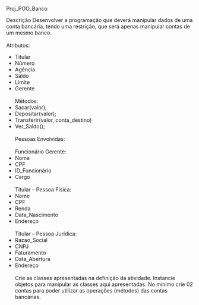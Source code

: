 Proj_POO_Banco

Descrição
Desenvolver a programação que deverá manipular dados de uma conta bancária, tendo uma
restrição, que será apenas manipular contas de um mesmo banco.<br>
<br>
Atributos:<br>
- Titular
- Número
- Agência
- Saldo
- Limite
- Gerente
<br><br>Métodos:<br>
- Sacar(valor);
- Depositar(valor);
- Transferir(valor, conta_destino)
- Ver_Saldo(); 
<br><br>Pessoas Envolvidas:<br>
<br>Funcionário Gerente:<br>
- Nome
- CPF
- ID_Funcionário
- Cargo<br>
<br>Titular – Pessoa Física:<br>
- Nome
- CPF
- Renda
- Data_Nascimento
- Endereço
<br><br>Titular – Pessoa Jurídica:<br>
- Razao_Social
- CNPJ
- Faturamento
- Data_Abertura
- Endereço
<br><br>Crie as classes apresentadas na definição da atividade.
Instancie objetos para manipular as classes aqui apresentadas. No mínimo crie 02 contas para
poder utilizar as operações (métodos) das contas bancárias.
